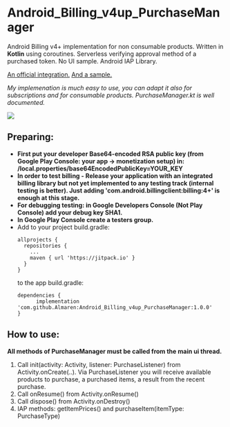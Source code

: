# Android_Billing_v4up_PurchaseManager
Android Billing v4+ implementation for non consumable products. Written in **Kotlin** using coroutines. Serverless verifying approval method of a purchased token. No UI sample. Android IAP Library.

[An official integration.](https://developer.android.com/google/play/billing/integrate#kotlin)
[And a sample.](https://github.com/android/play-billing-samples/blob/master/TrivialDriveKotlin/app/src/main/java/com/sample/android/trivialdrivesample/billing/BillingDataSource.kt)

*My implemenation is much easy to use, you can adapt it also for subscriptions and for consumable products.*
*PurchaseManager.kt is well documented.*

[![](https://jitpack.io/v/Almaren/Android_Billing_v4up_PurchaseManager.svg)](https://jitpack.io/#Almaren/Android_Billing_v4up_PurchaseManager)

## Preparing:
* **First put your developer Base64-encoded RSA public key (from Google Play Console: your app -> monetization setup) in: /local.properties/base64EncodedPublicKey=YOUR_KEY**
* **In order to test billing - Release your application with an integrated billing library but not yet implemented to any testing track (internal testing is better). Just adding 'com.android.billingclient:billing:4+' is enough at this stage.**
* **For debugging testing: in Google Developers Console (Not Play Console) add your debug key SHA1.**
* **In Google Play Console create a testers group.**
* Add to your project build.gradle:
  ```
  allprojects {
    repositories {
      ...
      maven { url 'https://jitpack.io' }
    }
  }
  ```
  to the app build.gradle:
  ```
  dependencies {
        implementation 'com.github.Almaren:Android_Billing_v4up_PurchaseManager:1.0.0'
  }
  ```

## How to use:
**All methods of PurchaseManager must be called from the main ui thread.**
1. Call init(activity: Activity, listener: PurchaseListener) from Activity.onCreate(..). Via PurchaseListener you will receive available products to purchase, a purchased items, a result from the recent purchase.
2. Call onResume() from Activity.onResume()
3. Call dispose() from Activity.onDestroy()
4. IAP methods: getItemPrices() and purchaseItem(itemType: PurchaseType)
